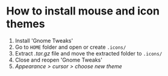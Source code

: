 # How to install mouse and icon themes
1. Install 'Gnome Tweaks'
2. Go to ``HOME`` folder and open or create ``.icons/``
3. Extract *.tar.gz* file and move the extracted folder to ``.icons/``
4. Close and reopen 'Gnome Tweaks'
5. *Appearance > cursor > choose new theme*
